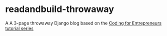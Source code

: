 # readandbuild-throwaway
A A 3-page throwaway Django blog based on the [Coding for Entrepreneurs tutorial series](https://www.youtube.com/playlist?list=PLEsfXFp6DpzQFqfCur9CJ4QnKQTVXUsRy)
